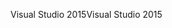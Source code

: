 <span data-ttu-id="41b87-101">Visual Studio 2015</span><span class="sxs-lookup"><span data-stu-id="41b87-101">Visual Studio 2015</span></span>